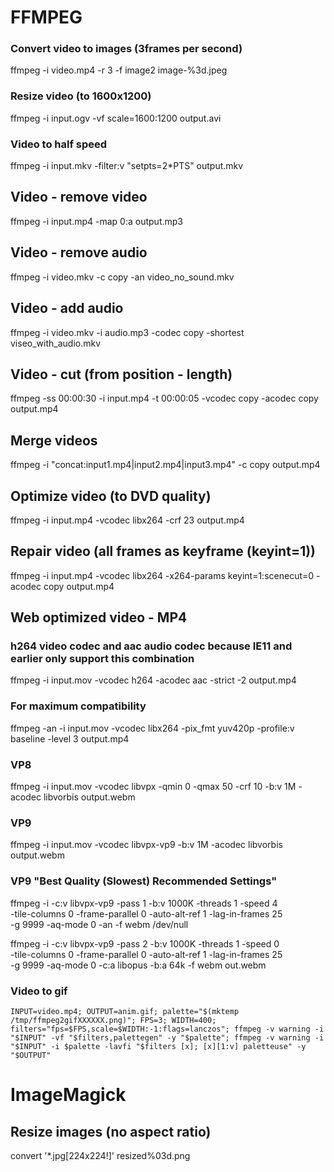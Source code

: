 # FFMPEG

### Convert video to images (3frames per second)

ffmpeg -i video.mp4 -r 3 -f image2 image-%3d.jpeg

### Resize video (to 1600x1200)

ffmpeg -i input.ogv -vf scale=1600:1200 output.avi

### Video to half speed

ffmpeg -i input.mkv -filter:v "setpts=2*PTS" output.mkv

## Video - remove video

ffmpeg -i input.mp4 -map 0:a output.mp3

## Video - remove audio

ffmpeg -i video.mkv -c copy -an video_no_sound.mkv

## Video - add audio

ffmpeg -i video.mkv -i audio.mp3 -codec copy -shortest viseo_with_audio.mkv

## Video - cut (from position - length)

ffmpeg -ss 00:00:30 -i input.mp4 -t 00:00:05 -vcodec copy -acodec copy output.mp4

## Merge videos

ffmpeg -i "concat:input1.mp4|input2.mp4|input3.mp4" -c copy output.mp4

## Optimize video (to DVD quality)

ffmpeg -i input.mp4 -vcodec libx264 -crf 23 output.mp4

## Repair video (all frames as keyframe (keyint=1))

ffmpeg -i input.mp4 -vcodec libx264 -x264-params keyint=1:scenecut=0 -acodec copy output.mp4

## Web optimized video - MP4

### h264 video codec and aac audio codec because IE11 and earlier only support this combination

ffmpeg -i input.mov -vcodec h264 -acodec aac -strict -2 output.mp4

### For maximum compatibility

ffmpeg -an -i input.mov -vcodec libx264 -pix_fmt yuv420p -profile:v baseline -level 3 output.mp4

### VP8

ffmpeg -i input.mov -vcodec libvpx -qmin 0 -qmax 50 -crf 10 -b:v 1M -acodec libvorbis output.webm

### VP9

ffmpeg -i input.mov -vcodec libvpx-vp9 -b:v 1M -acodec libvorbis output.webm

### VP9 "Best Quality (Slowest) Recommended Settings"

ffmpeg -i <source> -c:v libvpx-vp9 -pass 1 -b:v 1000K -threads 1 -speed 4 \
  -tile-columns 0 -frame-parallel 0 -auto-alt-ref 1 -lag-in-frames 25 \
  -g 9999 -aq-mode 0 -an -f webm /dev/null


ffmpeg -i <source> -c:v libvpx-vp9 -pass 2 -b:v 1000K -threads 1 -speed 0 \
  -tile-columns 0 -frame-parallel 0 -auto-alt-ref 1 -lag-in-frames 25 \
  -g 9999 -aq-mode 0 -c:a libopus -b:a 64k -f webm out.webm

### Video to gif
```
INPUT=video.mp4; OUTPUT=anim.gif; palette="$(mktemp /tmp/ffmpeg2gifXXXXXX.png)"; FPS=3; WIDTH=400; filters="fps=$FPS,scale=$WIDTH:-1:flags=lanczos"; ffmpeg -v warning -i "$INPUT" -vf "$filters,palettegen" -y "$palette"; ffmpeg -v warning -i "$INPUT" -i $palette -lavfi "$filters [x]; [x][1:v] paletteuse" -y "$OUTPUT"
```
# ImageMagick

## Resize images (no aspect ratio)

convert '*.jpg[224x224!]' resized%03d.png
